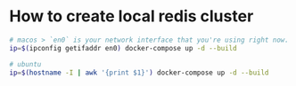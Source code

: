 # How to create local redis cluster

```bash
# macos > `en0` is your network interface that you're using right now.
ip=$(ipconfig getifaddr en0) docker-compose up -d --build

# ubuntu
ip=$(hostname -I | awk '{print $1}') docker-compose up -d --build

```

